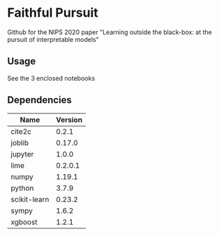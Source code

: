 # Faithful Pursuit

 Github for the NIPS 2020 paper "Learning outside the black-box: at the pursuit of interpretable models"
 
## Usage

 See the 3 enclosed notebooks

## Dependencies

| Name     	| Version  	|
|---	|---	|
| cite2c | 0.2.1 |
| joblib | 0.17.0 |
| jupyter | 1.0.0 |
| lime | 0.2.0.1 |
| numpy | 1.19.1 |
| python | 3.7.9 |
| scikit-learn | 0.23.2 |
| sympy | 1.6.2 |
| xgboost | 1.2.1 |


